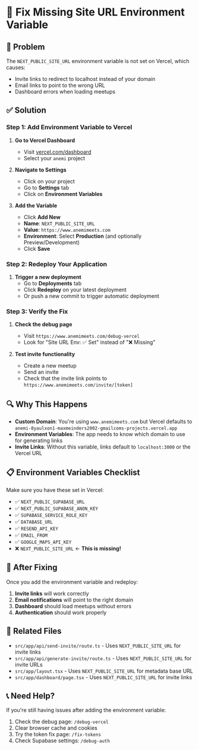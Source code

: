 # 🔧 Fix Missing Site URL Environment Variable

## 🚨 Problem
The `NEXT_PUBLIC_SITE_URL` environment variable is not set on Vercel, which causes:
- Invite links to redirect to localhost instead of your domain
- Email links to point to the wrong URL
- Dashboard errors when loading meetups

## ✅ Solution

### Step 1: Add Environment Variable to Vercel

1. **Go to Vercel Dashboard**
   - Visit [vercel.com/dashboard](https://vercel.com/dashboard)
   - Select your `anemi` project

2. **Navigate to Settings**
   - Click on your project
   - Go to **Settings** tab
   - Click on **Environment Variables**

3. **Add the Variable**
   - Click **Add New**
   - **Name**: `NEXT_PUBLIC_SITE_URL`
   - **Value**: `https://www.anemimeets.com`
   - **Environment**: Select **Production** (and optionally Preview/Development)
   - Click **Save**

### Step 2: Redeploy Your Application

1. **Trigger a new deployment**
   - Go to **Deployments** tab
   - Click **Redeploy** on your latest deployment
   - Or push a new commit to trigger automatic deployment

### Step 3: Verify the Fix

1. **Check the debug page**
   - Visit `https://www.anemimeets.com/debug-vercel`
   - Look for "Site URL Env: ✅ Set" instead of "❌ Missing"

2. **Test invite functionality**
   - Create a new meetup
   - Send an invite
   - Check that the invite link points to `https://www.anemimeets.com/invite/[token]`

## 🔍 Why This Happens

- **Custom Domain**: You're using `www.anemimeets.com` but Vercel defaults to `anemi-8yaulxon1-maxmeinders2002-gmailcoms-projects.vercel.app`
- **Environment Variables**: The app needs to know which domain to use for generating links
- **Invite Links**: Without this variable, links default to `localhost:3000` or the Vercel URL

## 📋 Environment Variables Checklist

Make sure you have these set in Vercel:

- ✅ `NEXT_PUBLIC_SUPABASE_URL`
- ✅ `NEXT_PUBLIC_SUPABASE_ANON_KEY`
- ✅ `SUPABASE_SERVICE_ROLE_KEY`
- ✅ `DATABASE_URL`
- ✅ `RESEND_API_KEY`
- ✅ `EMAIL_FROM`
- ✅ `GOOGLE_MAPS_API_KEY`
- ❌ `NEXT_PUBLIC_SITE_URL` ← **This is missing!**

## 🚀 After Fixing

Once you add the environment variable and redeploy:

1. **Invite links** will work correctly
2. **Email notifications** will point to the right domain
3. **Dashboard** should load meetups without errors
4. **Authentication** should work properly

## 🔗 Related Files

- `src/app/api/send-invite/route.ts` - Uses `NEXT_PUBLIC_SITE_URL` for invite links
- `src/app/api/generate-invite/route.ts` - Uses `NEXT_PUBLIC_SITE_URL` for invite URLs
- `src/app/layout.tsx` - Uses `NEXT_PUBLIC_SITE_URL` for metadata base URL
- `src/app/dashboard/page.tsx` - Uses `NEXT_PUBLIC_SITE_URL` for invite links

## 📞 Need Help?

If you're still having issues after adding the environment variable:

1. Check the debug page: `/debug-vercel`
2. Clear browser cache and cookies
3. Try the token fix page: `/fix-tokens`
4. Check Supabase settings: `/debug-auth` 